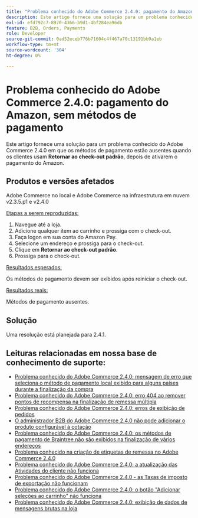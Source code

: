 ```yaml
---
title: "Problema conhecido do Adobe Commerce 2.4.0: pagamento do Amazon, sem métodos de pagamento"
description: Este artigo fornece uma solução para um problema conhecido do Adobe Commerce 2.4.0 em que os métodos de pagamento estão ausentes quando os clientes usam o **Retornar à finalização padrão**, depois de ativarem o pagamento do Amazon.
exl-id: efd792c7-8970-4366-b9d1-4bf284ea96db
feature: B2B, Orders, Payments
role: Developer
source-git-commit: 0ad52eceb776b71604c4f467a70c13191bb9a1eb
workflow-type: tm+mt
source-wordcount: '304'
ht-degree: 0%

---
```


# Problema conhecido do Adobe Commerce 2.4.0: pagamento do Amazon, sem métodos de pagamento

Este artigo fornece uma solução para um problema conhecido do Adobe Commerce 2.4.0 em que os métodos de pagamento estão ausentes quando os clientes usam **Retornar ao check-out padrão**, depois de ativarem o pagamento do Amazon.

## Produtos e versões afetados

Adobe Commerce no local e Adobe Commerce na infraestrutura em nuvem v2.3.5.p1 e v2.4.0

<u>Etapas a serem reproduzidas:</u>

1. Navegue até a loja.
1. Adicione qualquer item ao carrinho e prossiga com o check-out.
1. Faça logon em sua conta do Amazon Pay.
1. Selecione um endereço e prossiga para o check-out.
1. Clique em **Retornar ao check-out padrão**.
1. Prossiga para o check-out.

<u>Resultados esperados:</u>

Os métodos de pagamento devem ser exibidos após reiniciar o check-out.

<u>Resultados reais:</u>

Métodos de pagamento ausentes.

## Solução

Uma resolução está planejada para 2.4.1.

## Leituras relacionadas em nossa base de conhecimento de suporte:

* [Problema conhecido do Adobe Commerce 2.4.0: mensagem de erro que seleciona o método de pagamento local exibido para alguns países durante a finalização da compra](/help/troubleshooting/payments/magento-2-4-0-checkout-error-selecting-local-payments.md)
* [Problema conhecido do Adobe Commerce 2.4.0: erro 404 ao remover pontos de recompensa na finalização de remessa múltipla](/help/troubleshooting/storefront/magento-2-4-0-404-error-removing-rewards-points-on-multi-shipping-checkout.md)
* [Problema conhecido do Adobe Commerce 2.4.0: erros de exibição de pedidos](/help/troubleshooting/storefront/magento-2-4-0-known-issue-orders-display-error.md)
* [O administrador B2B do Adobe Commerce 2.4.0 não pode adicionar o produto configurável à cotação](/help/troubleshooting/miscellaneous/magento-2-4-0-b2b-admin-can-t-add-configurable-product-to-quote.md)
* [Problema conhecido do Adobe Commerce 2.4.0: os métodos de pagamento de Braintree não são exibidos na finalização de vários endereços](/help/troubleshooting/payments/magento-2-4-0-braintree-not-in-multiple-addresses-checkout.md)
* [Problema conhecido na criação de etiquetas de remessa no Adobe Commerce 2.4.0](/help/troubleshooting/known-issues-patches-attached/shipping-labels-creation-known-issue-in-magento-2-4-0.md)
* [Problema conhecido do Adobe Commerce 2.4.0: a atualização das Atividades do cliente não funciona](/help/troubleshooting/miscellaneous/magento-2-4-0-refresh-on-customer-activities-does-not-work.md)
* [Problema conhecido do Adobe Commerce 2.4.0 - as Taxas de imposto de exportação não funcionam](/help/troubleshooting/miscellaneous/magento-2-4-0-known-issue-export-tax-rates-does-not-work.md)
* [Problema conhecido do Adobe Commerce 2.4.0: o botão &quot;Adicionar seleções ao carrinho&quot; não funciona](/help/troubleshooting/miscellaneous/magento-2-4-0-add-selections-to-my-cart-does-not-work.md)
* [Problema conhecido do Adobe Commerce 2.4.0: exibição de dados de mensagens brutas na loja](/help/troubleshooting/storefront/magento-2-4-0-issue-storefront-raw-message-data-display.md)
